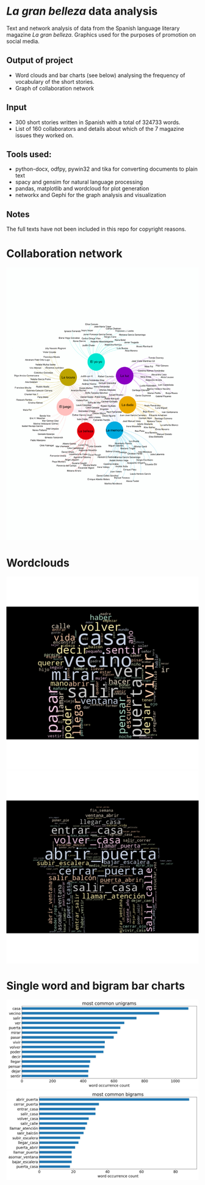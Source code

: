 # _La gran belleza_ data analysis 

Text and network analysis of data from the Spanish language literary magazine _La gran belleza_. Graphics used for the purposes of promotion on social media.

## Output of project
* Word clouds and bar charts (see below) analysing the frequency of vocabulary of the short stories.
* Graph of collaboration network

## Input
* 300 short stories written in Spanish with a total of 324733 words.
* List of 160 collaborators and details about which of the 7 magazine issues they worked on. 

## Tools used:
* python-docx, odfpy, pywin32 and tika for converting documents to plain text
* spacy and gensim for natural language processing
* pandas, matplotlib and wordcloud for plot generation
* networkx and Gephi for the graph analysis and visualization

## Notes
The full texts have not been included in this repo for copyright reasons.

# Collaboration network
<img src="figures/mapa_relacional.svg" />

# Wordclouds
<img src="figures/unigrams_cloud.jpg" />
<img src="figures/bigrams_cloud.jpg" />

# Single word and bigram bar charts
<img src="figures/unigrams_bar.jpg"   />
<img src="figures/bigrams_bar.jpg" />

